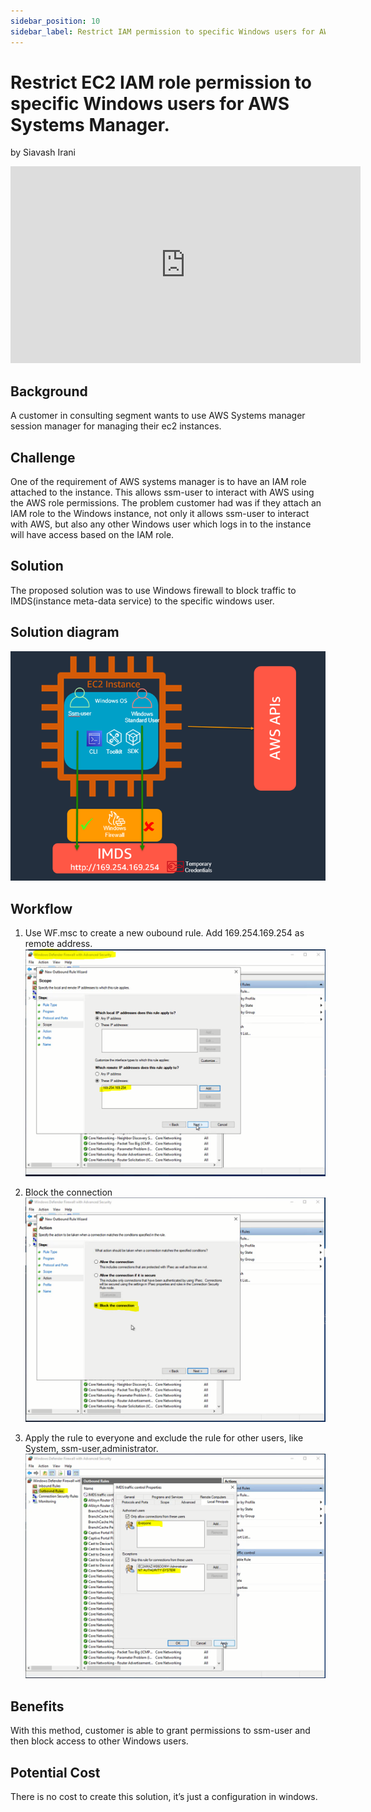 ```yaml
---
sidebar_position: 10
sidebar_label: Restrict IAM permission to specific Windows users for AWS Systems Manager
---
```

# Restrict EC2 IAM role permission to specific Windows users for AWS Systems Manager. 
by Siavash Irani

<div align="center">
<iframe width="560" height="315" src="https://www.youtube.com/watch?v=6hJKD4eeScA" title="YouTube video player" frameborder="0" allow="accelerometer; autoplay; clipboard-write; encrypted-media; gyroscope; picture-in-picture; web-share" referrerpolicy="strict-origin-when-cross-origin" allowfullscreen></iframe>
</div>

## Background
A customer in consulting segment wants to use AWS Systems manager session manager for managing their ec2 instances.

## Challenge
One of the requirement of AWS systems manager is to have an IAM role attached to the instance. This allows ssm-user to interact with AWS using the AWS role permissions. The problem customer had was if they attach an IAM role to the Windows instance, not only it allows ssm-user to interact with AWS, but also any other Windows user which logs in to the instance will have access based on the IAM role. 

## Solution
The proposed solution was to use Windows firewall to block traffic to IMDS(instance meta-data service) to the specific windows user. 

## Solution diagram
![Solution diagram](img/Picture3.png)

## Workflow
1. Use WF.msc to create a new oubound rule. Add 169.254.169.254 as remote address. 
![Step1](img/Picture1.png)

2. Block the connection
![Step2](img/Picture4.png)

3. Apply the rule to everyone and exclude the rule for other users, like System, ssm-user,administrator. 
![Step3](img/Picture2.png)

## Benefits
With this method, customer is able to grant permissions to ssm-user and then block access to other Windows users.

## Potential Cost
There is no cost to create this solution, it’s just a configuration in windows. 
